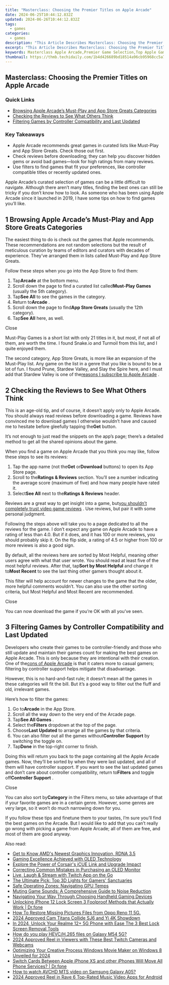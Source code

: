 ```yaml
---
title: "Masterclass: Choosing the Premier Titles on Apple Arcade"
date: 2024-06-25T10:44:12.832Z
updated: 2024-06-26T10:44:12.832Z
tags:
  - games
categories:
  - games
description: "This Article Describes Masterclass: Choosing the Premier Titles on Apple Arcade"
excerpt: "This Article Describes Masterclass: Choosing the Premier Titles on Apple Arcade"
keywords: Masterclass Apple Arcade,Premier Game Selection,Top Apple Games,Arcade Gaming Guide,Selecting Best Apple Games,Choosing Premium Titles,Apple Arcade Leaderboard
thumbnail: https://thmb.techidaily.com/1b4d426689bd18514a96cb95968cc5a755b1ea7a22bc00e9feef5b8e8bfa78d1.jpg
---
```


## Masterclass: Choosing the Premier Titles on Apple Arcade

### Quick Links

* [Browsing Apple Arcade’s Must-Play and App Store Greats Categories](#browsing-apple-arcade-rsquo-s-must-play-and-app-store-greats-categories)
* [Checking the Reviews to See What Others Think](#checking-the-reviews-to-see-what-others-think)
* [Filtering Games by Controller Compatibility and Last Updated](#filtering-games-by-controller-compatibility-and-last-updated)

### Key Takeaways

* Apple Arcade recommends great games in curated lists like Must-Play and App Store Greats. Check those out first.
* Check reviews before downloading; they can help you discover hidden gems or avoid bad games—look for high ratings from many reviews.
* Use filters to find games that fit your preferences, like controller compatible titles or recently updated ones.

 Apple Arcade’s curated selection of games can be a little difficult to navigate. Although there aren’t many titles, finding the best ones can still be tricky if you don’t know how to look. As someone who has been using Apple Arcade since it launched in 2019, I have some tips on how to find games you’ll like.

## 1  Browsing Apple Arcade’s Must-Play and App Store Greats Categories

 The easiest thing to do is check out the games that Apple recommends. These recommendations are not random selections but the result of meticulous curation by teams of editors and curators with decades of experience. They’ve arranged them in lists called Must-Play and App Store Greats.

Follow these steps when you go into the App Store to find them:

1. Tap**Arcade** at the bottom menu.
2. Scroll down the page to find a curated list called**Must-Play Games** (usually the 5th category).
3. Tap**See All** to see the games in the category.
4. Return to**Arcade** .
5. Scroll down the page to find**App Store Greats** (usually the 12th category).
6. Tap**See All** here, as well.

Close

 Must-Play Games is a short list with only 21 titles in it, but most, if not all of them, are worth the time. I found Snake.io and Turmoil from this list, and I quite enjoyed them.

 The second category, App Store Greats, is more like an expansion of the Must-Play list. Any game on the list in a genre that you like is bound to be a lot of fun. I found Prune, Stardew Valley, and Slay the Spire here, and I must add that Stardew Valley is one of the[reasons I subscribe to Apple Arcade](https://www.makeuseof.com/apple-arcade-reasons-to-subscribe/) .

## 2 Checking the Reviews to See What Others Think

 This is an age-old tip, and of course, it doesn’t apply only to Apple Arcade. You should always read reviews before downloading a game. Reviews have convinced me to download games I otherwise wouldn’t have and caused me to hesitate before gleefully tapping the**Get** button.

 It’s not enough to just read the snippets on the app’s page; there’s a detailed method to get all the shared opinions about the game.

 When you find a game on Apple Arcade that you think you may like, follow these steps to see its reviews:

1. Tap the app name (not the**Get** or**Download** buttons) to open its App Store page.
2. Scroll to the**Ratings & Reviews** section. You’ll see a number indicating the average score (maximum of five) and how many people have rated it.
3. Select**See All** next to the**Ratings & Reviews** header.

 Reviews are a great way to get insight into a game, but[you shouldn’t completely trust video game reviews](https://www.makeuseof.com/reasons-why-you-shouldnt-trust-game-reviews-or-review-scores/) . Use reviews, but pair it with some personal judgment.

 Following the steps above will take you to a page dedicated to all the reviews for the game. I don’t expect any game on Apple Arcade to have a rating of less than 4.0\. But if it does, and it has 100 or more reviews, you should probably skip it. On the flip side, a rating of 4.5 or higher from 100 or more reviews is also a good sign.

 By default, all the reviews here are sorted by Most Helpful, meaning other users agree with what that user wrote. You should read at least five of the most helpful reviews. After that, tap**Sort by Most Helpful** and change it to**Most Recent** to see the last thing other gamers thought about it.

 This filter will help account for newer changes to the game that the older, more helpful comments wouldn’t. You can also use the other sorting criteria, but Most Helpful and Most Recent are recommended.

Close

 You can now download the game if you’re OK with all you’ve seen.

## 3 Filtering Games by Controller Compatibility and Last Updated

 Developers who create their games to be controller-friendly and those who still update and maintain their games count for making the best games on Apple Arcade. This is only because they are intentional with their creation. One of the[cons of Apple Arcade](https://www.makeuseof.com/apple-arcade-pros-and-cons/) is that it caters more to casual gamers; filtering by controller support helps mitigate that disadvantage.

 However, this is no hard-and-fast rule; it doesn’t mean all the games in these categories will fit the bill. But it’s a good way to filter out the fluff and old, irrelevant games.

Here’s how to filter the games:

1. Go to**Arcade** in the App Store.
2. Scroll all the way down to the very end of the Arcade page.
3. Tap**See All Games** .
4. Select the**Filters** dropdown at the top of the page.
5. Choose**Last Updated** to arrange all the games by that criteria.
6. You can also filter out all the games without**Controller Support** by switching the toggle on.
7. Tap**Done** in the top-right corner to finish.

 Doing this will return you back to the page containing all the Apple Arcade games. Now, they’ll be sorted by when they were last updated, and all of them will have controller support. If you want to see the last updated games and don’t care about controller compatibility, return to**Filters** and toggle off**Controller Support** .

Close

 You can also sort by**Category** in the Filters menu, so take advantage of that if your favorite games are in a certain genre. However, some genres are very large, so it won’t do much narrowing down for you.

 If you follow these tips and finetune them to your tastes, I’m sure you’ll find the best games on the Arcade. But I would like to add that you can’t really go wrong with picking a game from Apple Arcade; all of them are free, and most of them are good anyway.


<ins class="adsbygoogle"
     style="display:block"
     data-ad-format="autorelaxed"
     data-ad-client="ca-pub-7571918770474297"
     data-ad-slot="1223367746"></ins>



<ins class="adsbygoogle"
     style="display:block"
     data-ad-client="ca-pub-7571918770474297"
     data-ad-slot="8358498916"
     data-ad-format="auto"
     data-full-width-responsive="true"></ins>

<span class="atpl-alsoreadstyle">Also read:</span>
<div><ul>
<li><a href="https://games-able.techidaily.com/get-to-know-amds-newest-graphics-innovation-rdna-35/"><u>Get to Know AMD's Newest Graphics Innovation, RDNA 3.5</u></a></li>
<li><a href="https://games-able.techidaily.com/gaming-excellence-achieved-with-oled-technology/"><u>Gaming Excellence Achieved with OLED Technology</u></a></li>
<li><a href="https://games-able.techidaily.com/explore-the-power-of-corsairs-icue-link-and-upgrade-impact/"><u>Explore the Power of Corsair's iCUE Link and Upgrade Impact</u></a></li>
<li><a href="https://games-able.techidaily.com/correcting-common-mistakes-in-purchasing-an-oled-monitor/"><u>Correcting Common Mistakes in Purchasing an OLED Monitor</u></a></li>
<li><a href="https://games-able.techidaily.com/live-laugh-and-stream-with-twitch-app-on-the-go/"><u>Live, Laugh & Stream with Twitch App on the Go</u></a></li>
<li><a href="https://games-able.techidaily.com/the-ultimate-pick-top-3d-lights-for-gamers-sanctuaries/"><u>The Ultimate Pick: Top 3D Lights for Gamers' Sanctuaries</u></a></li>
<li><a href="https://games-able.techidaily.com/safe-operating-zones-navigating-gpu-temps/"><u>Safe Operating Zones: Navigating GPU Temps</u></a></li>
<li><a href="https://games-able.techidaily.com/muting-game-sounds-a-comprehensive-guide-to-noise-reduction/"><u>Muting Game Sounds: A Comprehensive Guide to Noise Reduction</u></a></li>
<li><a href="https://games-able.techidaily.com/navigating-your-way-through-choosing-handheld-gaming-devices/"><u>Navigating Your Way Through Choosing Handheld Gaming Devices</u></a></li>
<li><a href="https://iphone-unlock.techidaily.com/unlocking-iphone-12-lock-screen-3-foolproof-methods-that-actually-work-drfone-by-drfone-ios/"><u>Unlocking iPhone 12 Lock Screen 3 Foolproof Methods that Actually Work | Dr.fone</u></a></li>
<li><a href="https://blog-min.techidaily.com/how-to-restore-missing-pictures-files-from-oppo-reno-11-5g-by-fonelab-android-recover-pictures/"><u>How To  Restore Missing Pictures Files from Oppo Reno 11 5G.</u></a></li>
<li><a href="https://extra-information.techidaily.com/2024-approved-cam-titans-collide-sj6-and-yi-4k-showdown/"><u>2024 Approved  Cam Titans Collide  SJ6 and Yi 4K Showdown</u></a></li>
<li><a href="https://easy-unlock-android.techidaily.com/in-2024-unlock-your-realme-12plus-5g-phone-with-ease-the-3-best-lock-screen-removal-tools-by-drfone-android/"><u>In 2024, Unlock Your Realme 12+ 5G Phone with Ease The 3 Best Lock Screen Removal Tools</u></a></li>
<li><a href="https://phone-solutions.techidaily.com/how-do-you-play-hevc-h-265-files-on-galaxy-m54-5g-by-aiseesoft-video-converter-play-hevc-video-on-android/"><u>How do you play HEVC/H.265 files on Galaxy M54 5G?</u></a></li>
<li><a href="https://on-screen-recording.techidaily.com/2024-approved-reel-in-viewers-with-these-best-twitch-cameras-and-webcams/"><u>2024 Approved  Reel in Viewers with These Best Twitch Cameras and Webcams</u></a></li>
<li><a href="https://extra-guidance.techidaily.com/optimizing-your-creative-process-windows-movie-maker-on-windows-8-unveiled-for-2024/"><u>Optimizing Your Creative Process  Windows Movie Maker on Windows 8 Unveiled for 2024</u></a></li>
<li><a href="https://iphone-transfer.techidaily.com/switch-cards-between-apple-iphone-xs-and-other-iphones-will-move-all-phone-services-drfone-by-drfone-transfer-from-ios/"><u>Switch Cards Between Apple iPhone XS and other iPhones Will Move All Phone Services? | Dr.fone</u></a></li>
<li><a href="https://review-topics.techidaily.com/how-to-watch-avchd-mts-video-on-samsung-galaxy-a05-by-aiseesoft-video-converter-play-mts-on-android/"><u>How to watch AVCHD MTS video on Samsung Galaxy A05?</u></a></li>
<li><a href="https://some-guidance.techidaily.com/2024-approved-reel-in-rave-6-top-rated-music-video-apps-for-android/"><u>2024 Approved  Reel in Rave  6 Top-Rated Music Video Apps for Android</u></a></li>
</ul></div>
